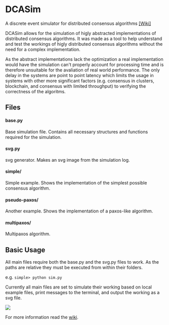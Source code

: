 # DCASim 
A discrete event simulator for distributed consensus algorithms [[Wiki]](https://github.com/RukNdf/DCASim/wiki)

DCASim allows for the simulation of higly abstracted implementations of distributed consensus algorithms. It was made as a tool to help understand and test the workings of higly distributed consensus algorithms without the need for a complex implementation. 

As the abstract implementations lack the optimization a real implementation would have the simulation can't properly account for processing time and is therefore unsuitable for the avaliation of real world performance. The only delay in the systems are point to point latency which limits the usage in systems with other more significant factors (e.g. consensus in clusters, blockchain, and consensus with limited throughput) to verifying the correctness of the algoritms. 




## Files
#### base.py
Base simulation file. Contains all necessary structures and functions required for the simulation. 
#### svg.py
svg generator. Makes an svg image from the simulation log. 
#### simple/
Simple example. Shows the implementation of the simplest possible consensus algorithm. 
#### pseudo-paxos/
Another example. Shows the implementation of a paxos-like algorithm.
#### multipaxos/
Multipaxos algorithm.

## Basic Usage
All main files require both the base.py and the svg.py files to work. As the paths are relative they must be executed from within their folders. 

e.g.
```simple> python sim.py```

Currently all main files are set to simulate their working based on local example files, print messages to the terminal, and output the working as a svg file.

![](https://raw.githubusercontent.com/RukNdf/DCASim/main/multi.svg)

For more information read the [wiki](https://github.com/RukNdf/DCASim/wiki).
